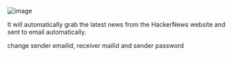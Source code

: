 ![image](https://github.com/Ajithraman/SendHackingNews-Email/assets/67939450/12539b32-0cd0-43db-8466-23542b617b19)


It will automatically grab the latest news from the HackerNews website and  sent to email automatically.

change sender emailid, receiver mailid and sender password

